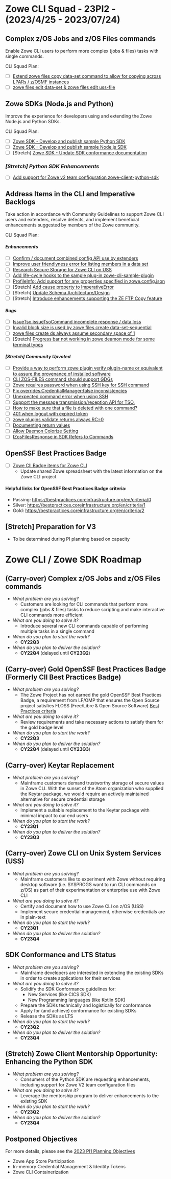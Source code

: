 # Zowe CLI Squad - 23PI2 - (2023/4/25 - 2023/07/24)

## Complex z/OS Jobs and z/OS Files commands 
Enable Zowe CLI users to perform more complex (jobs & files) tasks with single commands.

CLI Squad Plan:
- [ ] [Extend zowe files copy data-set command to allow for copying across LPARs / z/OSMF instances](https://github.com/zowe/zowe-cli/issues/1098)
- [ ] [zowe files edit data-set & zowe files edit uss-file](https://github.com/zowe/zowe-cli/issues/1097)

## Zowe SDKs (Node.js and Python)
Improve the experience for developers using and extending the Zowe Node.js and Python SDKs.

CLI Squad Plan:
- [ ] [Zowe SDK - Develop and publish sample Python SDK](https://github.com/zowe/zowe-cli/issues/1674)
- [ ] [Zowe SDK - Develop and publish sample Node.js SDK](https://github.com/zowe/zowe-cli/issues/1675)
- [ ] [Stretch] [Zowe SDK - Update SDK conformance documentation](https://github.com/zowe/zowe-cli/issues/1676)

### *[Stretch] Python SDK Enhancements*
- [ ] [Add support for Zowe v2 team configuration zowe-client-python-sdk](https://github.com/zowe/zowe-client-python-sdk/issues/148)

## Address Items in the CLI and Imperative Backlogs
Take action in accordance with Community Guidelines to support Zowe CLI users and extenders, resolve defects, and implement beneficial enhancements suggested by members of the Zowe community.

CLI Squad Plan:
#### *Enhancements*
- [ ] [Confirm / document combined config API use by extenders](https://github.com/zowe/zowe-cli/issues/913)
- [ ] [Improve user friendlyness error for listing members in a data set](https://github.com/zowe/zowe-cli/issues/935)
- [ ] [Research Secure Storage for Zowe CLI on USS](https://github.com/zowe/zowe-cli/issues/1673)
- [ ] [Add life-cycle hooks to the sample plug-in zowe-cli-sample-plugin](https://github.com/zowe/zowe-cli-sample-plugin/issues/84)
- [ ] [ProfileInfo: Add support for any properties specified in zowe.config.json](https://github.com/zowe/imperative/issues/899)
- [ ] [Stretch] [Add cause property to ImperativeError](https://github.com/zowe/imperative/issues/945)
- [ ] [Stretch] [Update Schema Architecture/Design](https://github.com/zowe/imperative/discussions/828)
- [ ] [Stretch] [Introduce enhancements supporting the ZE FTP Copy feature](https://github.com/zowe/zowe-cli-ftp-plugin/pull/131)

#### *Bugs*
- [ ] [IssueTso.issueTsoCommand incomplete response / data loss](https://github.com/zowe/zowe-cli/issues/690)
- [ ] [Invalid block size is used by zowe files create data-set-sequential](https://github.com/zowe/zowe-cli/issues/1439)
- [ ] [zowe files create ds always assume secondary space of 1 ](https://github.com/zowe/zowe-cli/issues/1595)
- [ ] [Stretch] [Progress bar not working in zowe deamon mode for some terminal types](https://github.com/zowe/imperative/issues/908)

#### *[Stretch] Community Upvoted*
- [ ] [Provide a way to perform zowe plugin verify plugin-name or equivalent to assure the provenance of installed software](https://github.com/zowe/zowe-cli/issues/1326)
- [ ] [CLI ZOS-FILES command should support GDGs](https://github.com/zowe/zowe-cli/issues/969)
- [ ] [Zowe requires password when using SSH key for SSH command](https://github.com/zowe/zowe-cli/issues/1034)
- [ ] [Fix overrides.CredentialManager:false inconsistencies](https://github.com/zowe/zowe-cli/issues/1469)
- [ ] [Unexpected command error when using SSH](https://github.com/zowe/zowe-cli/issues/1031)
- [ ] [Support the message transmission/reception API for TSO.](https://github.com/zowe/zowe-cli/issues/1566)
- [ ] [How to make sure that a file is deleted with one command?](https://github.com/zowe/zowe-cli/issues/866)
- [ ] [401 when logout with expired token](https://github.com/zowe/zowe-cli/issues/1041)
- [ ] [zowe plugins validate returns always RC=0](https://github.com/zowe/zowe-cli/issues/1299)
- [ ] [Documenting return values](https://github.com/zowe/zowe-cli/issues/1386)
- [ ] [Allow Daemon Colorize Setting](https://github.com/zowe/zowe-cli/issues/1379)
- [ ] [IZosFilesResponse in SDK Refers to Commands](https://github.com/zowe/zowe-cli/issues/865)

## OpenSSF Best Practices Badge
- [ ] [Zowe CII Badge items for Zowe CLI](https://github.com/zowe/zowe-cli/issues/1352)
  - Update shared Zowe spreadsheet with the latest information on the Zowe CLI project

#### Helpful links for OpenSSF Best Practices Badge criteria:
- Passing: https://bestpractices.coreinfrastructure.org/en/criteria/0
- Silver: https://bestpractices.coreinfrastructure.org/en/criteria/1
- Gold: https://bestpractices.coreinfrastructure.org/en/criteria/2

## [Stretch] Preparation for V3
- To be determined during PI planning based on capacity

# Zowe CLI / Zowe SDK Roadmap

## (Carry-over) Complex z/OS Jobs and z/OS Files commands 
- _What problem are you solving?_
  - Customers are looking for CLI commands that perform more complex (jobs & files) tasks to reduce scripting and make interactive CLI commands more efficient
- _What are you doing to solve it?_
  - Introduce several new CLI commands capable of performing multiple tasks in a single command
- _When do you plan to start the work?_
  - **CY22Q3**
- _When do you plan to deliver the solution?_
  - **CY22Q4** (delayed until **CY23Q2**)

## (Carry-over) Gold OpenSSF Best Practices Badge (Formerly CII Best Practices Badge)
- _What problem are you solving?_
  - The Zowe Project has not earned the gold OpenSSF Best Practices Badge, a requirement from LF/OMP that ensures the Open Source project satisfies FLOSS (Free/Libre & Open Source Software) [Best Practices criteria](https://bestpractices.coreinfrastructure.org/en/criteria)
- _What are you doing to solve it?_
  - Review requirements and take necessary actions to satisfy them for the gold badge level
- _When do you plan to start the work?_
  - **CY22Q3**
- _When do you plan to deliver the solution?_
  - **CY22Q4** (delayed until **CY23Q3**)

## (Carry-over) Keytar Replacement
- _What problem are you solving?_
  - Mainframe customers demand trustworthy storage of secure values in Zowe CLI. With the sunset of the Atom organization who supplied the Keytar package, we would require an actively maintained alternative for secure credential storage
- _What are you doing to solve it?_
  - Implement a suitable replacement to the Keytar package with minimal impact to our end users
- _When do you plan to start the work?_
  - **CY23Q1**
- _When do you plan to deliver the solution?_
  - **CY23Q3** 

## (Carry-over) Zowe CLI on Unix System Services (USS)
- _What problem are you solving?_
  - Mainframe customers like to experiment with Zowe without requiring desktop software (i.e. SYSPROGS want to run CLI commands on z/OS) as part of their experimentation or enterprise use with Zowe CLI
- _What are you doing to solve it?_
  - Certify and document how to use Zowe CLI on z/OS (USS)
  - Implement secure credential management, otherwise credentials are in plain-text
- _When do you plan to start the work?_
  - **CY23Q1**
- _When do you plan to deliver the solution?_
  - **CY23Q4**

## SDK Conformance and LTS Status
- _What problem are you solving?_
  - Mainframe developers are interested in extending the existing SDKs in order to create applications for their services
- _What are you doing to solve it?_
  - Solidify the SDK Conformance guidelines for:
    - New Services (like CICS SDK)
    - New Programming languages (like Kotlin SDK)
  - Prepare the SDKs technically and logistically for conformance
  - Apply for (and achieve) conformance for existing SDKs
  - Release the SDKs as LTS
- _When do you plan to start the work?_
  - **CY23Q2**
- _When do you plan to deliver the solution?_
  - **CY23Q4** 

## (Stretch) Zowe Client Mentorship Opportunity: Enhancing the Python SDK
- _What problem are you solving?_
  - Consumers of the Python SDK are requesting enhancements, including support for Zowe V2 team configuration files
- _What are you doing to solve it?_
  - Leverage the mentorship program to deliver enhancements to the existing SDK
- _When do you plan to start the work?_
  - **CY23Q2**
- _When do you plan to deliver the solution?_
  - **CY23Q4**

## Postponed Objectives
For more details, please see the [2023 PI1 Planning Objectives](https://github.com/zowe/community/blob/master/Project%20Management/PI%20Planning/23PI1%20Planning/PI%20Planning%20Preparation%20by%20Squad/Zowe%20CLI%20Squad%20-%2023PI1%20Objectives.md)
- Zowe App Store Participation
- In-memory Credential Management & Identity Tokens
- Zowe CLI Containerization
